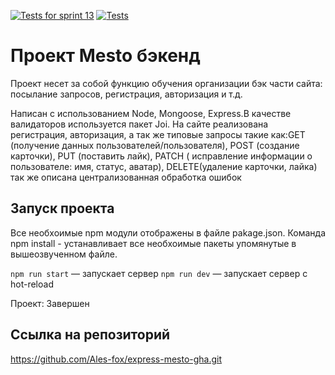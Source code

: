 [![Tests for sprint 13](https://github.com/Ales-fox/express-mesto-gha/actions/workflows/tests-13-sprint.yml/badge.svg)](https://github.com/Ales-fox/express-mesto-gha/actions/workflows/tests-13-sprint.yml) [![Tests](https://github.com/Ales-fox/express-mesto-gha/actions/workflows/tests-14-sprint.yml/badge.svg)](https://github.com/Ales-fox/express-mesto-gha/actions/workflows/tests-14-sprint.yml)

# Проект Mesto бэкенд
Проект несет за собой функцию обучения организации бэк части сайта: посылание запросов, регистрация, авторизация и т.д.

Написан с использованием Node, Mongoose, Express.В качестве валидаторов используется пакет Joi.
На сайте реализована регистрация, авторизация, а так же типовые запросы такие как:GET (получение данных пользователей/пользователя), POST (создание карточки), PUT (поставить лайк), PATCH ( исправление информации о пользователе: имя, статус, аватар), DELETE(удаление карточки, лайка) так же описана централизованная обработка ошибок

## Запуск проекта
Все необхоимые npm модули отображены в файле pakage.json.
Команда npm install - устанавливает все необхоимые пакеты упомянутые в вышеозвученном файле. 

`npm run start` — запускает сервер
`npm run dev` — запускает сервер с hot-reload

Проект: Завершен

## Ссылка на репозиторий

https://github.com/Ales-fox/express-mesto-gha.git
